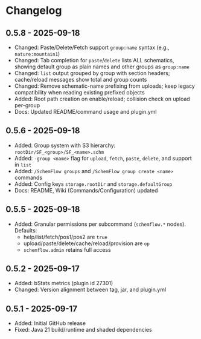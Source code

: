 # Changelog

## 0.5.8 - 2025-09-18
- Changed: Paste/Delete/Fetch support `group:name` syntax (e.g., `nature:mountain1`)
- Changed: Tab completion for `paste`/`delete` lists ALL schematics, showing default group as plain names and other groups as `group:name`
- Changed: `list` output grouped by group with section headers; cache/reload messages show total and group counts
- Changed: Remove schematic-name prefixing from uploads; keep legacy compatibility when reading existing prefixed objects
- Added: Root path creation on enable/reload; collision check on upload per-group
- Docs: Updated README/command usage and plugin.yml

## 0.5.6 - 2025-09-18
- Added: Group system with S3 hierarchy: `rootDir/SF_<group>/SF_<name>.schm`
- Added: `-group <name>` flag for `upload`, `fetch`, `paste`, `delete`, and support in `list`
- Added: `/SchemFlow groups` and `/SchemFlow group create <name>` commands
- Added: Config keys `storage.rootDir` and `storage.defaultGroup`
- Docs: README, Wiki (Commands/Configuration) updated

## 0.5.5 - 2025-09-18
- Added: Granular permissions per subcommand (`schemflow.*` nodes). Defaults:
	- help/list/fetch/pos1/pos2 are `true`
	- upload/paste/delete/cache/reload/provision are `op`
	- `schemflow.admin` retains full access

## 0.5.2 - 2025-09-17
- Added: bStats metrics (plugin id 27301)
- Changed: Version alignment between tag, jar, and plugin.yml

## 0.5.1 - 2025-09-17
- Added: Initial GitHub release
- Fixed: Java 21 build/runtime and shaded dependencies